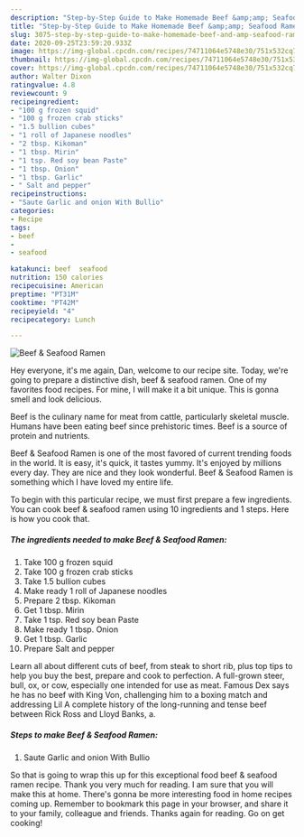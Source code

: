 ```yaml
---
description: "Step-by-Step Guide to Make Homemade Beef &amp;amp; Seafood Ramen"
title: "Step-by-Step Guide to Make Homemade Beef &amp;amp; Seafood Ramen"
slug: 3075-step-by-step-guide-to-make-homemade-beef-and-amp-seafood-ramen
date: 2020-09-25T23:59:20.933Z
image: https://img-global.cpcdn.com/recipes/74711064e5748e30/751x532cq70/beef-seafood-ramen-recipe-main-photo.jpg
thumbnail: https://img-global.cpcdn.com/recipes/74711064e5748e30/751x532cq70/beef-seafood-ramen-recipe-main-photo.jpg
cover: https://img-global.cpcdn.com/recipes/74711064e5748e30/751x532cq70/beef-seafood-ramen-recipe-main-photo.jpg
author: Walter Dixon
ratingvalue: 4.8
reviewcount: 9
recipeingredient:
- "100 g frozen squid"
- "100 g frozen crab sticks"
- "1.5 bullion cubes"
- "1 roll of Japanese noodles"
- "2 tbsp. Kikoman"
- "1 tbsp. Mirin"
- "1 tsp. Red soy bean Paste"
- "1 tbsp. Onion"
- "1 tbsp. Garlic"
- " Salt and pepper"
recipeinstructions:
- "Saute Garlic and onion With Bullio"
categories:
- Recipe
tags:
- beef
- 
- seafood

katakunci: beef  seafood 
nutrition: 150 calories
recipecuisine: American
preptime: "PT31M"
cooktime: "PT42M"
recipeyield: "4"
recipecategory: Lunch

---
```



![Beef &amp; Seafood Ramen](https://img-global.cpcdn.com/recipes/74711064e5748e30/751x532cq70/beef-seafood-ramen-recipe-main-photo.jpg)

Hey everyone, it's me again, Dan, welcome to our recipe site. Today, we're going to prepare a distinctive dish, beef &amp; seafood ramen. One of my favorites food recipes. For mine, I will make it a bit unique. This is gonna smell and look delicious.

Beef is the culinary name for meat from cattle, particularly skeletal muscle. Humans have been eating beef since prehistoric times. Beef is a source of protein and nutrients.

Beef &amp; Seafood Ramen is one of the most favored of current trending foods in the world. It is easy, it's quick, it tastes yummy. It's enjoyed by millions every day. They are nice and they look wonderful. Beef &amp; Seafood Ramen is something which I have loved my entire life.


To begin with this particular recipe, we must first prepare a few ingredients. You can cook beef &amp; seafood ramen using 10 ingredients and 1 steps. Here is how you cook that.

<!--inarticleads1-->

##### The ingredients needed to make Beef &amp; Seafood Ramen:

1. Take 100 g frozen squid
1. Take 100 g frozen crab sticks
1. Take 1.5 bullion cubes
1. Make ready 1 roll of Japanese noodles
1. Prepare 2 tbsp. Kikoman
1. Get 1 tbsp. Mirin
1. Take 1 tsp. Red soy bean Paste
1. Make ready 1 tbsp. Onion
1. Get 1 tbsp. Garlic
1. Prepare  Salt and pepper


Learn all about different cuts of beef, from steak to short rib, plus top tips to help you buy the best, prepare and cook to perfection. A full-grown steer, bull, ox, or cow, especially one intended for use as meat. Famous Dex says he has no beef with King Von, challenging him to a boxing match and addressing Lil A complete history of the long-running and tense beef between Rick Ross and Lloyd Banks, a. 

<!--inarticleads2-->

##### Steps to make Beef &amp; Seafood Ramen:

1. Saute Garlic and onion With Bullio




So that is going to wrap this up for this exceptional food beef &amp; seafood ramen recipe. Thank you very much for reading. I am sure that you will make this at home. There's gonna be more interesting food in home recipes coming up. Remember to bookmark this page in your browser, and share it to your family, colleague and friends. Thanks again for reading. Go on get cooking!
